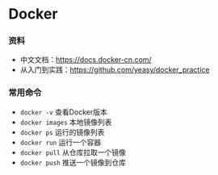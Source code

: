 # Docker

### 资料
- 中文文档：https://docs.docker-cn.com/
- 从入门到实践：https://github.com/yeasy/docker_practice

### 常用命令

- `docker -v` 查看Docker版本
- `docker images` 本地镜像列表
- `docker ps` 运行的镜像列表
- `docker run` 运行一个容器
- `docker pull` 从仓库拉取一个镜像
- `docker push` 推送一个镜像到仓库